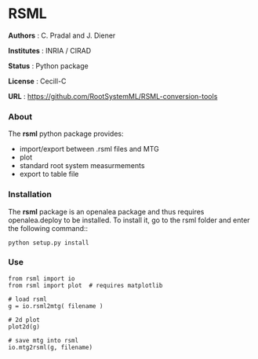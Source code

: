 # RSML

**Authors** : C. Pradal and J. Diener

**Institutes** : INRIA / CIRAD

**Status** : Python package 

**License** : Cecill-C

**URL** : https://github.com/RootSystemML/RSML-conversion-tools

### About

The **rsml** python package provides:

 - import/export between .rsml files and MTG
 - plot
 - standard root system measurmements
 - export to table file


### Installation

The **rsml** package is an openalea package and thus requires openalea.deploy to be installed. To install it, go to the rsml folder and enter the following command::

    python setup.py install
    

### Use

    from rsml import io
    from rsml import plot  # requires matplotlib
    
    # load rsml
    g = io.rsml2mtg( filename )
    
    # 2d plot
    plot2d(g)
    
    # save mtg into rsml
    io.mtg2rsml(g, filename)
    

